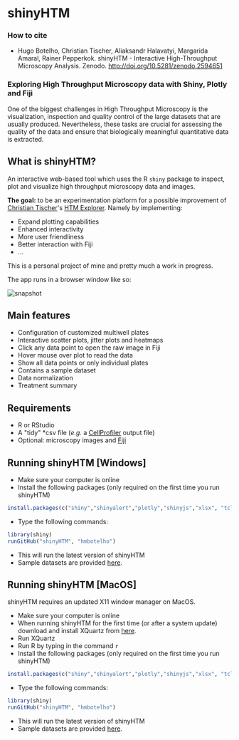 # shinyHTM

### How to cite

- Hugo Botelho, Christian Tischer, Aliaksandr Halavatyi, Margarida Amaral, Rainer Pepperkok. shinyHTM - Interactive High-Throughput Microscopy Analysis. Zenodo. http://doi.org/10.5281/zenodo.2594651

### Exploring High Throughput Microscopy data with Shiny, Plotly and Fiji

One of the biggest challenges in High Throughput Microscopy is the visualization, inspection and quality control of the large datasets that are usually produced. Nevertheless, these tasks are crucial for assessing the quality of the data and ensure that biologically meaningful quantitative data is extracted.


## What is shinyHTM?

An interactive web-based tool which uses the R ``shiny`` package to inspect, plot and visualize high throughput microscopy data and images.

**The goal:**  to be an experimentation platform for a possible improvement of [Christian Tischer](https://www.embl.de/services/core_facilities/almf/members/index.php?s_personId=CP-60005645)'s [HTM Explorer](https://github.com/tischi/HTM_Explorer). Namely by implementing:

* Expand plotting capabilities 
* Enhanced interactivity 
* More user friendliness 
* Better interaction with Fiji
* ...

This is a personal project of mine and pretty much a work in progress.

The app runs in   a browser window like so:

![snapshot](https://github.com/hmbotelho/shinyHTM/blob/master/snapshot.jpg)


## Main features
* Configuration of customized multiwell plates
* Interactive scatter plots, jitter plots and heatmaps
* Click any data point to open the raw image in Fiji
* Hover mouse over plot to read the data
* Show all data points or only individual plates
* Contains a sample dataset
* Data normalization
* Treatment summary


## Requirements
* R or RStudio
* A "tidy" *csv file (_e.g._ a [CellProfiler](http://cellprofiler.org/) output file)
* Optional: microscopy images and [Fiji](https://fiji.sc/)


## Running shinyHTM [Windows]
* Make sure your computer is online  
* Install the following packages (only required on the first time you run shinyHTM)  
```r
install.packages(c("shiny","shinyalert","plotly","shinyjs","xlsx", "tcltk", "RJSONIO", "rjson","DT"))
```
* Type the following commands:  
```r
library(shiny)
runGitHub("shinyHTM", "hmbotelho")
```
* This will run the latest version of shinyHTM  
* Sample datasets are provided [here](https://github.com/hmbotelho/sample_data).  



## Running shinyHTM [MacOS]
shinyHTM requires an updated X11 window manager on MacOS.  
* Make sure your computer is online  
* When running shinyHTM for the first time (or after a system update) download and install XQuartz from [here](https://www.xquartz.org/).  
* Run XQuartz  
* Run R by typing in the command `r`  
* Install the following packages (only required on the first time you run shinyHTM)  
```r
install.packages(c("shiny","shinyalert","plotly","shinyjs","xlsx", "tcltk", "RJSONIO", "rjson"))
```
* Type the following commands:  
```r
library(shiny)
runGitHub("shinyHTM", "hmbotelho")
```
* This will run the latest version of shinyHTM  
* Sample datasets are provided [here](https://github.com/hmbotelho/sample_data).  

